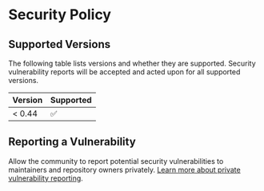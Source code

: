 # Security Policy

## Supported Versions

The following table lists versions and whether they are supported.
Security vulnerability reports will be accepted and acted upon for all supported versions.

| Version | Supported          |
| ------- | ------------------ |
| < 0.44  | :white_check_mark: |

## Reporting a Vulnerability

Allow the community to report potential security vulnerabilities to maintainers and repository owners privately.
[Learn more about private vulnerability reporting](https://docs.github.com/en/code-security/security-advisories/guidance-on-reporting-and-writing/privately-reporting-a-security-vulnerability).
